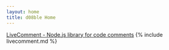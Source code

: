 ```yaml
---
layout: home
title: d08ble Home
---
```

[LiveComment - Node.js library for code comments](https://d08ble.github.com/livecomment)
{% include livecomment.md %}